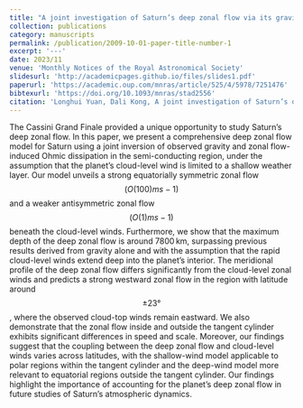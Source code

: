 ```yaml
---
title: "A joint investigation of Saturn’s deep zonal flow via its gravitational field and Ohmic dissipation"
collection: publications
category: manuscripts
permalink: /publication/2009-10-01-paper-title-number-1
excerpt: '---'
date: 2023/11
venue: 'Monthly Notices of the Royal Astronomical Society'
slidesurl: 'http://academicpages.github.io/files/slides1.pdf'
paperurl: 'https://academic.oup.com/mnras/article/525/4/5978/7251476'
bibtexurl: 'https://doi.org/10.1093/mnras/stad2556'
citation: 'Longhui Yuan, Dali Kong, A joint investigation of Saturn’s deep zonal flow via its gravitational field and Ohmic dissipation, Monthly Notices of the Royal Astronomical Society, Volume 525, Issue 4, November 2023, Pages 5978–5988, https://doi.org/10.1093/mnras/stad2556'
---
```


The Cassini Grand Finale provided a unique opportunity to study Saturn’s deep zonal flow. In this paper, we present a comprehensive deep zonal flow model for Saturn using a joint inversion of observed gravity and zonal flow-induced Ohmic dissipation in the semi-conducting region, under the assumption that the planet’s cloud-level wind is limited to a shallow weather layer. Our model unveils a strong equatorially symmetric zonal flow $$(O(100) m s−1)$$ and a weaker antisymmetric zonal flow $$(O(1) m s−1) $$ beneath the cloud-level winds. Furthermore, we show that the maximum depth of the deep zonal flow is around 7800 km, surpassing previous results derived from gravity alone and with the assumption that the rapid cloud-level winds extend deep into the planet’s interior. The meridional profile of the deep zonal flow differs significantly from the cloud-level zonal winds and predicts a strong westward zonal flow in the region with latitude around $$±23°$$, where the observed cloud-top winds remain eastward. We also demonstrate that the zonal flow inside and outside the tangent cylinder exhibits significant differences in speed and scale. Moreover, our findings suggest that the coupling between the deep zonal flow and cloud-level winds varies across latitudes, with the shallow-wind model applicable to polar regions within the tangent cylinder and the deep-wind model more relevant to equatorial regions outside the tangent cylinder. Our findings highlight the importance of accounting for the planet’s deep zonal flow in future studies of Saturn’s atmospheric dynamics.
